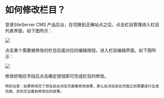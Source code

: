 # 如何修改栏目？

登录SiteServer CMS 产品后台，在切换到正确站点之后，点击栏目管理进入栏目列表界面，如下图所示：

![](/assets/218.jpg)

点击某个需要被修改的栏目后面对应的编辑按钮，进入栏目编辑界面，如下图所示：

![](/assets/219.jpg)

修改好相应字段后点击确定按钮即可完成栏目的修改。 


    特别注意：如果修改完了想在前台浏览页面看修改效果，那么在浏览前台页面之前需要进行生成页面，否则无法看到修改后的效果。 


